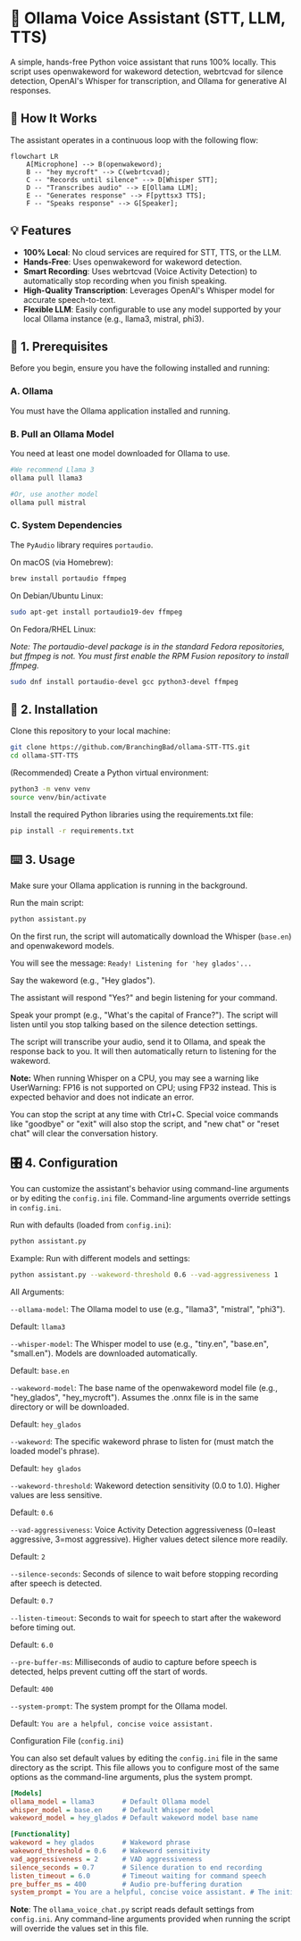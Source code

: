 # 🤖 Ollama Voice Assistant (STT, LLM, TTS)

A simple, hands-free Python voice assistant that runs 100% locally. This script uses openwakeword for wakeword detection, webrtcvad for silence detection, OpenAI's Whisper for transcription, and Ollama for generative AI responses.

## 🧩 How It Works

The assistant operates in a continuous loop with the following flow:

```mermaid
flowchart LR
    A[Microphone] --> B(openwakeword);
    B -- "hey mycroft" --> C(webrtcvad);
    C -- "Records until silence" --> D[Whisper STT];
    D -- "Transcribes audio" --> E[Ollama LLM];
    E -- "Generates response" --> F[pyttsx3 TTS];
    F -- "Speaks response" --> G[Speaker];
```

## 💡 Features
- **100% Local**: No cloud services are required for STT, TTS, or the LLM.
- **Hands-Free**: Uses openwakeword for wakeword detection.
- **Smart Recording**: Uses webrtcvad (Voice Activity Detection) to automatically stop recording when you finish speaking.
- **High-Quality Transcription**: Leverages OpenAI's Whisper model for accurate speech-to-text.
- **Flexible LLM**: Easily configurable to use any model supported by your local Ollama instance (e.g., llama3, mistral, phi3).

## 🔩 1. Prerequisites

Before you begin, ensure you have the following installed and running:

### A. Ollama

You must have the Ollama application installed and running.

### B. Pull an Ollama Model

You need at least one model downloaded for Ollama to use.
```bash 
#We recommend Llama 3
ollama pull llama3

#Or, use another model
ollama pull mistral
```

### C. System Dependencies

The ``PyAudio`` library requires ``portaudio``.

On macOS (via Homebrew):
```bash
brew install portaudio ffmpeg
```

On Debian/Ubuntu Linux:
```bash
sudo apt-get install portaudio19-dev ffmpeg
```

On Fedora/RHEL Linux:

_Note: The portaudio-devel package is in the standard Fedora repositories, but ffmpeg is not. You must first enable the RPM Fusion repository to install ffmpeg._

```bash
sudo dnf install portaudio-devel gcc python3-devel ffmpeg
```

## 🔧 2. Installation

Clone this repository to your local machine:
```bash
git clone https://github.com/BranchingBad/ollama-STT-TTS.git
cd ollama-STT-TTS
```

(Recommended) Create a Python virtual environment:
```bash
python3 -m venv venv
source venv/bin/activate
```

Install the required Python libraries using the requirements.txt file:
```bash
pip install -r requirements.txt
```

## ⌨️ 3. Usage

Make sure your Ollama application is running in the background.

Run the main script:
```bash
python assistant.py
```

On the first run, the script will automatically download the Whisper (``base.en``) and openwakeword models.

You will see the message: ``Ready! Listening for 'hey glados'...``

Say the wakeword (e.g., "Hey glados").

The assistant will respond "Yes?" and begin listening for your command.

Speak your prompt (e.g., "What's the capital of France?"). The script will listen until you stop talking based on the silence detection settings.

The script will transcribe your audio, send it to Ollama, and speak the response back to you. It will then automatically return to listening for the wakeword.

**Note:** When running Whisper on a CPU, you may see a warning like UserWarning: FP16 is not supported on CPU; using FP32 instead. This is expected behavior and does not indicate an error.

You can stop the script at any time with Ctrl+C. Special voice commands like "goodbye" or "exit" will also stop the script, and "new chat" or "reset chat" will clear the conversation history.

## 🎛️ 4. Configuration

You can customize the assistant's behavior using command-line arguments or by editing the ``config.ini`` file. Command-line arguments override settings in ``config.ini``.

Run with defaults (loaded from ``config.ini``):

```Bash
python assistant.py
```
Example: Run with different models and settings:
```Bash
python assistant.py --wakeword-threshold 0.6 --vad-aggressiveness 1
```

All Arguments:

``--ollama-model``: The Ollama model to use (e.g., "llama3", "mistral", "phi3").

Default: ``llama3``

``--whisper-model``: The Whisper model to use (e.g., "tiny.en", "base.en", "small.en"). Models are downloaded automatically.

Default: ``base.en``

``--wakeword-model``: The base name of the openwakeword model file (e.g., "hey_glados", "hey_mycroft"). Assumes the .onnx file is in the same directory or will be downloaded.

Default: ``hey_glados``

``--wakeword``: The specific wakeword phrase to listen for (must match the loaded model's phrase).

Default: ``hey glados``

``--wakeword-threshold``: Wakeword detection sensitivity (0.0 to 1.0). Higher values are less sensitive.

Default: ``0.6``

``--vad-aggressiveness``: Voice Activity Detection aggressiveness (0=least aggressive, 3=most aggressive). Higher values detect silence more readily.

Default: ``2``

``--silence-seconds``: Seconds of silence to wait before stopping recording after speech is detected.

Default: ``0.7``

``--listen-timeout``: Seconds to wait for speech to start after the wakeword before timing out.

Default: ``6.0``

``--pre-buffer-ms``: Milliseconds of audio to capture before speech is detected, helps prevent cutting off the start of words.

Default: ``400``

``--system-prompt``: The system prompt for the Ollama model.

Default: ``You are a helpful, concise voice assistant.``

Configuration File (`config.ini`)

You can also set default values by editing the `config.ini` file in the same directory as the script. This file allows you to configure most of the same options as the command-line arguments, plus the system prompt.

```ini
[Models]
ollama_model = llama3       # Default Ollama model
whisper_model = base.en     # Default Whisper model
wakeword_model = hey_glados # Default wakeword model base name

[Functionality]
wakeword = hey glados       # Wakeword phrase
wakeword_threshold = 0.6    # Wakeword sensitivity
vad_aggressiveness = 2      # VAD aggressiveness
silence_seconds = 0.7       # Silence duration to end recording
listen_timeout = 6.0        # Timeout waiting for command speech
pre_buffer_ms = 400         # Audio pre-buffering duration
system_prompt = You are a helpful, concise voice assistant. # The initial prompt for Ollama
```

**Note**: The ``ollama_voice_chat.py`` script reads default settings from ``config.ini``. Any command-line arguments provided when running the script will override the values set in this file.
